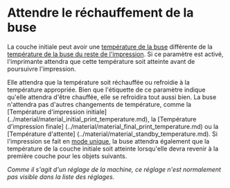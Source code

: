 Attendre le réchauffement de la buse
====
La couche initiale peut avoir une [température de la buse](../material/material_print_temperature_layer_0.md) différente de la [température de la buse du reste de l'impression](../material/material_print_temperature.md). Si ce paramètre est activé, l'imprimante attendra que cette température soit atteinte avant de poursuivre l'impression.

Elle attendra que la température soit réchauffée ou refroidie à la température appropriée. Bien que l'étiquette de ce paramètre indique qu'elle attendra d'être chauffée, elle se refroidira tout aussi bien. La buse n'attendra pas d'autres changements de température, comme la [Température d'impression initiale] (../material/material_initial_print_temperature.md), la [Température d'impression finale] (../material/material_final_print_temperature.md) ou la [Température d'attente] (../material/material_standby_temperature.md). Si l'impression se fait en [mode unique](../blackmagic/print_sequence.md), la buse attendra également que la température de la couche initiale soit atteinte lorsqu'elle devra revenir à la première couche pour les objets suivants.

*Comme il s'agit d'un réglage de la machine, ce réglage n'est normalement pas visible dans la liste des réglages.*
